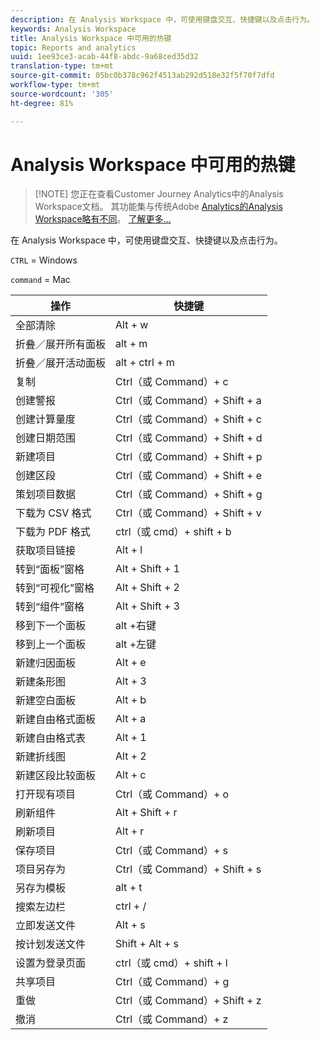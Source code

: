 ```yaml
---
description: 在 Analysis Workspace 中，可使用键盘交互、快捷键以及点击行为。
keywords: Analysis Workspace
title: Analysis Workspace 中可用的热键
topic: Reports and analytics
uuid: 1ee93ce3-acab-44f8-abdc-9a68ced35d32
translation-type: tm+mt
source-git-commit: 05bc0b378c962f4513ab292d518e32f5f70f7dfd
workflow-type: tm+mt
source-wordcount: '305'
ht-degree: 81%

---
```



# Analysis Workspace 中可用的热键

>[!NOTE] 您正在查看Customer Journey Analytics中的Analysis Workspace文档。 其功能集与传统Adobe [Analytics的Analysis Workspace略有不同](https://docs.adobe.com/content/help/zh-Hans/analytics/analyze/analysis-workspace/home.html)。 [了解更多...](/help/getting-started/cja-aa.md)

在 Analysis Workspace 中，可使用键盘交互、快捷键以及点击行为。

`CTRL` = Windows

`command` = Mac

| 操作 | 快捷键 |
|---|---|
| 全部清除 | Alt + w |
| 折叠／展开所有面板 | alt + m |
| 折叠／展开活动面板 | alt + ctrl + m |
| 复制 | Ctrl（或 Command）+ c |
| 创建警报 | Ctrl（或 Command）+ Shift + a |
| 创建计算量度 | Ctrl（或 Command）+ Shift + c |
| 创建日期范围 | Ctrl（或 Command）+ Shift + d |
| 新建项目 | Ctrl（或 Command）+ Shift + p |
| 创建区段 | Ctrl（或 Command）+ Shift + e |
| 策划项目数据 | Ctrl（或 Command）+ Shift + g |
| 下载为 CSV 格式 | Ctrl（或 Command）+ Shift + v |
| 下载为 PDF 格式 | ctrl（或 cmd）+ shift + b |
| 获取项目链接 | Alt + l |
| 转到“面板”窗格 | Alt + Shift + 1 |
| 转到“可视化”窗格 | Alt + Shift + 2 |
| 转到“组件”窗格 | Alt + Shift + 3 |
| 移到下一个面板 | alt +右键 |
| 移到上一个面板 | alt +左键 |
| 新建归因面板 | Alt + e |
| 新建条形图 | Alt + 3 |
| 新建空白面板 | Alt + b |
| 新建自由格式面板 | Alt + a |
| 新建自由格式表 | Alt + 1 |
| 新建折线图 | Alt + 2 |
| 新建区段比较面板 | Alt + c |
| 打开现有项目 | Ctrl（或 Command）+ o |
| 刷新组件 | Alt + Shift + r |
| 刷新项目 | Alt + r |
| 保存项目 | Ctrl（或 Command）+ s |
| 项目另存为 | Ctrl（或 Command）+ Shift + s |
| 另存为模板 | alt + t |
| 搜索左边栏 | ctrl + / |
| 立即发送文件 | Alt + s |
| 按计划发送文件 | Shift + Alt + s |
| 设置为登录页面 | ctrl（或 cmd）+ shift + l |
| 共享项目 | Ctrl（或 Command）+ g |
| 重做 | Ctrl（或 Command）+ Shift + z |
| 撤消 | Ctrl（或 Command）+ z |
